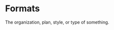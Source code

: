 # Formats

The organization, plan, style, or type of something.

<!-- ## Resources -->
<!-- https://www.dictionary.com/browse/format -->
